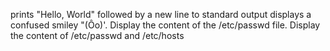 prints "Hello, World" followed by a new line to standard output
displays a confused smiley "(Ôo)'.
Display the content of the /etc/passwd file.
Display the content of /etc/passwd and /etc/hosts
